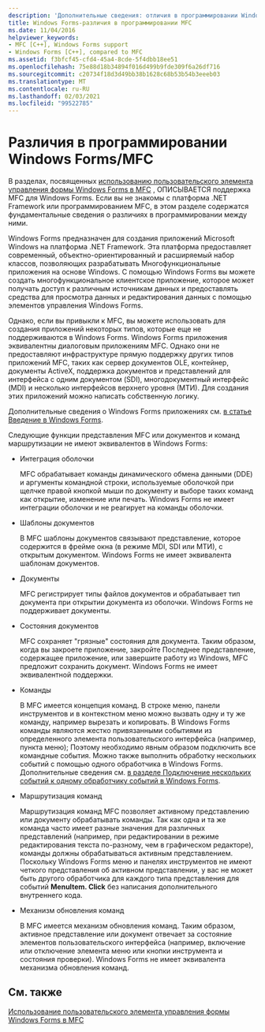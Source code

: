 ```yaml
---
description: 'Дополнительные сведения: отличия в программировании Windows Forms и MFC'
title: Windows Forms-различия в программировании MFC
ms.date: 11/04/2016
helpviewer_keywords:
- MFC [C++], Windows Forms support
- Windows Forms [C++], compared to MFC
ms.assetid: f3bfcf45-cfd4-45a4-8cde-5f4dbb18ee51
ms.openlocfilehash: 75e88d18b34894f016d499b9fde309f6a26df716
ms.sourcegitcommit: c20734f18d3d49bb38b1628c68b53b54b3eeeb03
ms.translationtype: MT
ms.contentlocale: ru-RU
ms.lasthandoff: 02/03/2021
ms.locfileid: "99522785"
---
```

# <a name="windows-formsmfc-programming-differences"></a>Различия в программировании Windows Forms/MFC

В разделах, посвященных [использованию пользовательского элемента управления формы Windows Forms в MFC](../dotnet/using-a-windows-form-user-control-in-mfc.md) , ОПИСЫВАЕТСЯ поддержка MFC для Windows Forms. Если вы не знакомы с платформа .NET Framework или программированием MFC, в этом разделе содержатся фундаментальные сведения о различиях в программировании между ними.

Windows Forms предназначен для создания приложений Microsoft Windows на платформа .NET Framework. Эта платформа предоставляет современный, объектно-ориентированный и расширяемый набор классов, позволяющих разрабатывать Многофункциональные приложения на основе Windows. С помощью Windows Forms вы можете создать многофункциональное клиентское приложение, которое может получать доступ к различным источникам данных и предоставлять средства для просмотра данных и редактирования данных с помощью элементов управления Windows Forms.

Однако, если вы привыкли к MFC, вы можете использовать для создания приложений некоторых типов, которые еще не поддерживаются в Windows Forms. Windows Forms приложения эквивалентны диалоговым приложениям MFC. Однако они не предоставляют инфраструктуре прямую поддержку других типов приложений MFC, таких как сервер документов OLE, контейнер, документы ActiveX, поддержка документов и представлений для интерфейса с одним документом (SDI), многодокументный интерфейс (MDI) и несколько интерфейсов верхнего уровня (МТИ). Для создания этих приложений можно написать собственную логику.

Дополнительные сведения о Windows Forms приложениях см. [в статье Введение в Windows Forms](/dotnet/framework/winforms/windows-forms-overview).

Следующие функции представления MFC или документов и команд маршрутизации не имеют эквивалентов в Windows Forms:

- Интеграция оболочки

   MFC обрабатывает команды динамического обмена данными (DDE) и аргументы командной строки, используемые оболочкой при щелчке правой кнопкой мыши по документу и выборе таких команд как открытие, изменение или печать. Windows Forms не имеет интеграции оболочки и не реагирует на команды оболочки.

- Шаблоны документов

   В MFC шаблоны документов связывают представление, которое содержится в фрейме окна (в режиме MDI, SDI или МТИ), с открытым документом. Windows Forms не имеет эквивалента шаблонам документов.

- Документы

   MFC регистрирует типы файлов документов и обрабатывает тип документа при открытии документа из оболочки. Windows Forms не поддерживает документы.

- Состояния документов

   MFC сохраняет "грязные" состояния для документа. Таким образом, когда вы закроете приложение, закройте Последнее представление, содержащее приложение, или завершите работу из Windows, MFC предложит сохранить документ. Windows Forms не имеет эквивалентной поддержки.

- Команды

   В MFC имеется концепция команд. В строке меню, панели инструментов и в контекстном меню можно вызвать одну и ту же команду, например вырезать и копировать. В Windows Forms команды являются жестко привязанными событиями из определенного элемента пользовательского интерфейса (например, пункта меню); Поэтому необходимо явным образом подключить все командные события. Можно также выполнить обработку нескольких событий с помощью одного обработчика в Windows Forms. Дополнительные сведения см. [в разделе Подключение нескольких событий к одному обработчику событий в Windows Forms](/dotnet/framework/winforms/how-to-connect-multiple-events-to-a-single-event-handler-in-windows-forms).

- Маршрутизация команд

   Маршрутизация команд MFC позволяет активному представлению или документу обрабатывать команды. Так как одна и та же команда часто имеет разные значения для различных представлений (например, при редактировании в режиме редактирования текста по-разному, чем в графическом редакторе), команды должны обрабатываться активным представлением. Поскольку Windows Forms меню и панелях инструментов не имеют четкого представления об активном представлении, у вас не может быть другого обработчика для каждого типа представления для событий **MenuItem. Click** без написания дополнительного внутреннего кода.

- Механизм обновления команд

   В MFC имеется механизм обновления команд. Таким образом, активное представление или документ отвечает за состояние элементов пользовательского интерфейса (например, включение или отключение элемента меню или кнопки инструмента и состояния проверки). Windows Forms не имеет эквивалента механизма обновления команд.

## <a name="see-also"></a>См. также

[Использование пользовательского элемента управления формы Windows Forms в MFC](../dotnet/using-a-windows-form-user-control-in-mfc.md)
